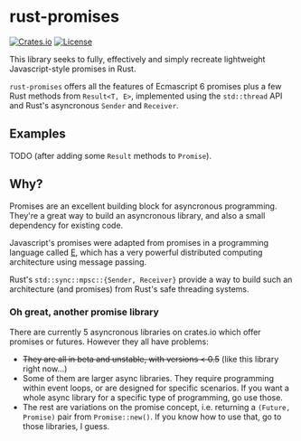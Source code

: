 # rust-promises
[![Crates.io](https://img.shields.io/badge/crates.io-v0.3-orange.svg)](https://crates.io/crate/promises)
[![License](https://img.shields.io/badge/license-MIT-blue.svg)](https://github.com/SnirkImmington/promises)

This library seeks to fully, effectively and simply recreate lightweight 
Javascript-style promises in Rust.

`rust-promises` offers all the features of Ecmascript 6 promises plus a few 
Rust methods from `Result<T, E>`, implemented using the `std::thread` API and 
Rust's asyncronous `Sender` and `Receiver`.

## Examples

TODO (after adding some `Result` methods to `Promise`).

## Why?

Promises are an excellent building block for asyncronous programming. They're
a great way to build an asyncronous library, and also a small dependency for
existing code.

Javascript's promises were adapted from promises in a programming language 
called [E](erights.org), which has a very powerful distributed computing
architecture using message passing. 

Rust's `std::sync::mpsc::{Sender, Receiver}` provide a way to build such an
architecture (and promises) from Rust's safe threading systems. 

### Oh great, another promise library
There are currently 5 asyncronous libraries on crates.io which offer promises
or futures. However they all have problems:
* ~~They are all in beta and unstable, with versions < 0.5~~ (like this library
right now...)
* Some of them are larger async libraries. They require programming within 
event loops, or are designed for specific scenarios. If you want a whole async
library for a specific type of programming, go use those.
* The rest are variations on the promise concept, i.e. returning a 
`(Future, Promise)` pair from `Promise::new()`. If you know how to use that, 
go to those libraries, I guess.
